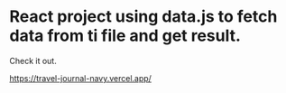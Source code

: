 # React project using data.js to fetch data from ti file and get result.

Check it out.

https://travel-journal-navy.vercel.app/
